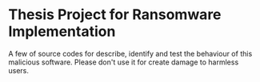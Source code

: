 # Thesis Project for Ransomware Implementation

A few of source codes for describe, identify and test the behaviour of this malicious software. Please don't use it for create damage to harmless users.

